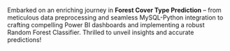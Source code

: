 Embarked on an enriching journey in **Forest Cover Type Prediction** – from meticulous data preprocessing and seamless MySQL-Python integration to crafting compelling Power BI dashboards and implementing a robust Random Forest Classifier. Thrilled to unveil insights and accurate predictions! 
